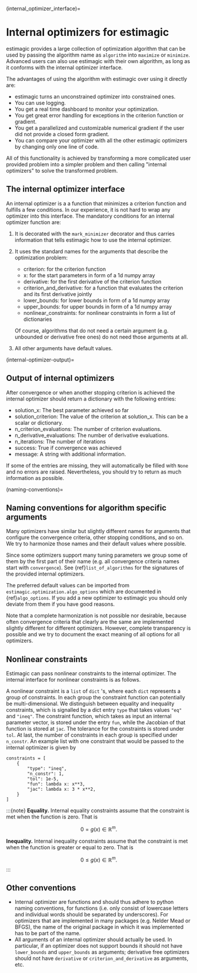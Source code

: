 (internal_optimizer_interface)=

# Internal optimizers for estimagic

estimagic provides a large collection of optimization algorithm that can be
used by passing the algorithm name as `algorithm` into `maximize` or `minimize`.
Advanced users can also use estimagic with their own algorithm, as long as it
conforms with the internal optimizer interface.

The advantages of using the algorithm with estimagic over using it directly are:

- estimagic turns an unconstrained optimizer into constrained ones.
- You can use logging.
- You get a real time dashboard to monitor your optimization.
- You get great error handling for exceptions in the criterion function or gradient.
- You get a parallelized and customizable numerical gradient if the user did not provide
  a closed form gradient.
- You can compare your optimizer with all the other estimagic optimizers by changing
  only one line of code.

All of this functionality is achieved by transforming a more complicated user provided
problem into a simpler problem and then calling "internal optimizers" to solve the
transformed problem.

## The internal optimizer interface

An internal optimizer is a a function that minimizes a criterion function and fulfills
a few conditions. In our experience, it is not hard to wrap any optimizer into
this interface. The mandatory conditions for an internal optimizer function are:

1. It is decorated with the `mark_minimizer` decorator and thus carries
   information that tells estimagic how to use the internal optimizer.

2. It uses the standard names for the arguments that describe the optimization problem:

   - criterion: for the criterion function
   - x: for the start parameters in form of a 1d numpy array
   - derivative: for the first derivative of the criterion function
   - criterion_and_derivative: for a function that evaluates the criterion and its
     first derivative jointly
   - lower_bounds: for lower bounds in form of a 1d numpy array
   - upper_bounds: for upper bounds in form of a 1d numpy array
   - nonlinear_constraints: for nonlinear constraints in form a list of dictionaries

   Of course, algorithms that do not need a certain argument (e.g. unbounded or
   derivative free ones) do not need those arguments at all.

3. All other arguments have default values.

(internal-optimizer-output)=

## Output of internal optimizers

After convergence or when another stopping criterion is achieved the internal optimizer
should return a dictionary with the following entries:

- solution_x: The best parameter achieved so far
- solution_criterion: The value of the criterion at solution_x. This can be a scalar
  or dictionary.
- n_criterion_evaluations: The number of criterion evaluations.
- n_derivative_evaluations: The number of derivative evaluations.
- n_iterations: The number of iterations
- success: True if convergence was achieved
- message: A string with additional information.

If some of the entries are missing, they will automatically be filled with `None` and
no errors are raised. Nevertheless, you should try to return as much information as
possible.

(naming-conventions)=

## Naming conventions for algorithm specific arguments

Many optimizers have similar but slightly different names for arguments that configure
the convergence criteria, other stopping conditions, and so on. We try to harmonize
those names and their default values where possible.

Since some optimizers support many tuning parameters we group some of them by the
first part of their name (e.g. all convergence criteria names start with
`convergence`). See {ref}`list_of_algorithms` for the signatures of the provided
internal optimizers.

The preferred default values can be imported from
`estimagic.optimization.algo_options` which are documented in {ref}`algo_options`.
If you add a new optimizer to estimagic you should only deviate from them if you have
good reasons.

Note that a complete harmonization is not possible nor desirable, because often
convergence criteria that clearly are the same are implemented slightly different for
different optimizers. However, complete transparency is possible and we try to document
the exact meaning of all options for all optimizers.

## Nonlinear constraints

Estimagic can pass nonlinear constraints to the internal optimizer. The internal
interface for nonlinear constraints is as follows.

A nonlinear constraint is a `list` of `dict` 's, where each `dict` represents a
group of constraints. In each group the constraint function can potentially be
multi-dimensional. We distinguish between equality and inequality constraints, which is
signalled by a dict entry `type` that takes values `"eq"` and `"ineq"`. The
constraint function, which takes as input an internal parameter vector, is stored under
the entry `fun`, while the Jacobian of that function is stored at `jac`. The
tolerance for the constraints is stored under `tol`. At last, the number of
constraints in each group is specified under `n_constr`. An example list with one
constraint that would be passed to the internal optimizer is given by

```
constraints = [
    {
        "type": "ineq",
        "n_constr": 1,
        "tol": 1e-5,
        "fun": lambda x: x**3,
        "jac": lambda x: 3 * x**2,
    }
]
```

:::{note}
**Equality.** Internal equality constraints assume that the constraint is met when the function is
zero. That is

$$
0 = g(x) \in \mathbb{R}^m .
$$

**Inequality.** Internal inequality constraints assume that the constraint is met when the function is
greater or equal to zero. That is

$$
0 \leq g(x) \in \mathbb{R}^m .
$$
:::

## Other conventions

- Internal optimizer are functions and should thus adhere to python naming conventions,
  for functions (i.e. only consist of lowercase letters and individual words should be
  separated by underscores). For optimizers that are implemented in many packages
  (e.g. Nelder Mead or BFGS), the name of the original package in which it was
  implemented has to be part of the name.
- All arguments of an internal optimizer should actually be used. In particular, if an
  optimizer does not support bounds it should not have `lower_bounds` and
  `upper_bounds` as arguments; derivative free optimizers should not have
  `derivative` or `criterion_and_derivative` as arguments, etc.
